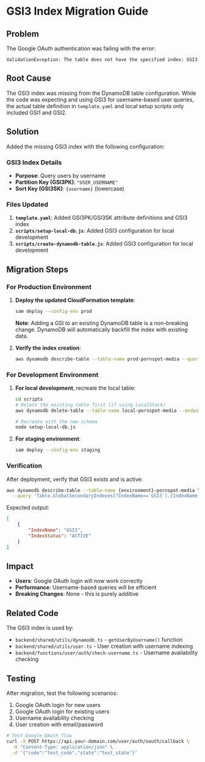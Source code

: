 # GSI3 Index Migration Guide

## Problem

The Google OAuth authentication was failing with the error:
```
ValidationException: The table does not have the specified index: GSI3
```

## Root Cause

The GSI3 index was missing from the DynamoDB table configuration. While the code was expecting and using GSI3 for username-based user queries, the actual table definition in `template.yaml` and local setup scripts only included GSI1 and GSI2.

## Solution

Added the missing GSI3 index with the following configuration:

### GSI3 Index Details
- **Purpose**: Query users by username
- **Partition Key (GSI3PK)**: `"USER_USERNAME"`
- **Sort Key (GSI3SK)**: `{username}` (lowercase)

### Files Updated

1. **`template.yaml`**: Added GSI3PK/GSI3SK attribute definitions and GSI3 index
2. **`scripts/setup-local-db.js`**: Added GSI3 configuration for local development
3. **`scripts/create-dynamodb-table.js`**: Added GSI3 configuration for local development

## Migration Steps

### For Production Environment

1. **Deploy the updated CloudFormation template**:
   ```bash
   sam deploy --config-env prod
   ```

   **Note**: Adding a GSI to an existing DynamoDB table is a non-breaking change. DynamoDB will automatically backfill the index with existing data.

2. **Verify the index creation**:
   ```bash
   aws dynamodb describe-table --table-name prod-pornspot-media --query 'Table.GlobalSecondaryIndexes[?IndexName==`GSI3`]'
   ```

### For Development Environment

1. **For local development**, recreate the local table:
   ```bash
   cd scripts
   # Delete the existing table first (if using LocalStack)
   aws dynamodb delete-table --table-name local-pornspot-media --endpoint-url http://localhost:4566
   
   # Recreate with the new schema
   node setup-local-db.js
   ```

2. **For staging environment**:
   ```bash
   sam deploy --config-env staging
   ```

### Verification

After deployment, verify that GSI3 exists and is active:

```bash
aws dynamodb describe-table --table-name {environment}-pornspot-media \
  --query 'Table.GlobalSecondaryIndexes[?IndexName==`GSI3`].{IndexName:IndexName,IndexStatus:IndexStatus}'
```

Expected output:
```json
[
    {
        "IndexName": "GSI3",
        "IndexStatus": "ACTIVE"
    }
]
```

## Impact

- **Users**: Google OAuth login will now work correctly
- **Performance**: Username-based queries will be efficient
- **Breaking Changes**: None - this is purely additive

## Related Code

The GSI3 index is used by:
- `backend/shared/utils/dynamodb.ts` - `getUserByUsername()` function
- `backend/shared/utils/user.ts` - User creation with username indexing
- `backend/functions/user/auth/check-username.ts` - Username availability checking

## Testing

After migration, test the following scenarios:
1. Google OAuth login for new users
2. Google OAuth login for existing users
3. Username availability checking
4. User creation with email/password

```bash
# Test Google OAuth flow
curl -X POST https://api.your-domain.com/user/auth/oauth/callback \
  -H "Content-Type: application/json" \
  -d '{"code":"test_code","state":"test_state"}'
```
